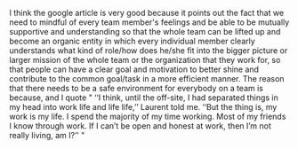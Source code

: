 I think the google article is very good because it points out the fact that we need to mindful of every team member's feelings and be able to be mutually supportive and understanding so that the whole team can be lifted up and become an organic entity in which every individual member clearly understands what kind of role/how does he/she fit into the bigger picture or larger mission of the whole team or the organization that they work for, so that people can have a clear goal and motivation to better shine and contribute to the common goal/task in a more efficient manner. The reason that there needs to be a safe environment for everybody on a team is because, and I quote " ‘‘I think, until the off-site, I had separated things in my head into work life and life life,’’ Laurent told me. ‘‘But the thing is, my work is my life. I spend the majority of my time working. Most of my friends I know through work. If I can’t be open and honest at work, then I’m not really living, am I?’’ " 
